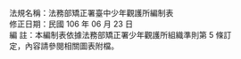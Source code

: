 法規名稱：法務部矯正署臺中少年觀護所編制表  
修正日期：民國 106 年 06 月 23 日  
編 註：本編制表依據法務部矯正署少年觀護所組織準則第 5 條訂  
定，內容請參閱相關圖表附檔。  


